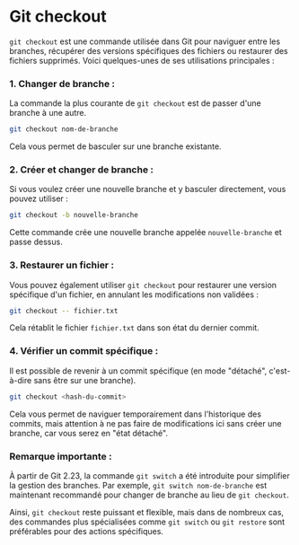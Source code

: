 # Git checkout

`git checkout` est une commande utilisée dans Git pour naviguer entre les branches, récupérer des versions spécifiques des fichiers ou restaurer des fichiers supprimés. Voici quelques-unes de ses utilisations principales :

### 1. **Changer de branche** :
   La commande la plus courante de `git checkout` est de passer d'une branche à une autre.

   ```bash
   git checkout nom-de-branche
   ```

   Cela vous permet de basculer sur une branche existante.

### 2. **Créer et changer de branche** :
   Si vous voulez créer une nouvelle branche et y basculer directement, vous pouvez utiliser :

   ```bash
   git checkout -b nouvelle-branche
   ```

   Cette commande crée une nouvelle branche appelée `nouvelle-branche` et passe dessus.

### 3. **Restaurer un fichier** :
   Vous pouvez également utiliser `git checkout` pour restaurer une version spécifique d'un fichier, en annulant les modifications non validées :

   ```bash
   git checkout -- fichier.txt
   ```

   Cela rétablit le fichier `fichier.txt` dans son état du dernier commit.

### 4. **Vérifier un commit spécifique** :
   Il est possible de revenir à un commit spécifique (en mode "détaché", c'est-à-dire sans être sur une branche).

   ```bash
   git checkout <hash-du-commit>
   ```

   Cela vous permet de naviguer temporairement dans l'historique des commits, mais attention à ne pas faire de modifications ici sans créer une branche, car vous serez en "état détaché".

### **Remarque importante** :
À partir de Git 2.23, la commande `git switch` a été introduite pour simplifier la gestion des branches. Par exemple, `git switch nom-de-branche` est maintenant recommandé pour changer de branche au lieu de `git checkout`.

Ainsi, `git checkout` reste puissant et flexible, mais dans de nombreux cas, des commandes plus spécialisées comme `git switch` ou `git restore` sont préférables pour des actions spécifiques.